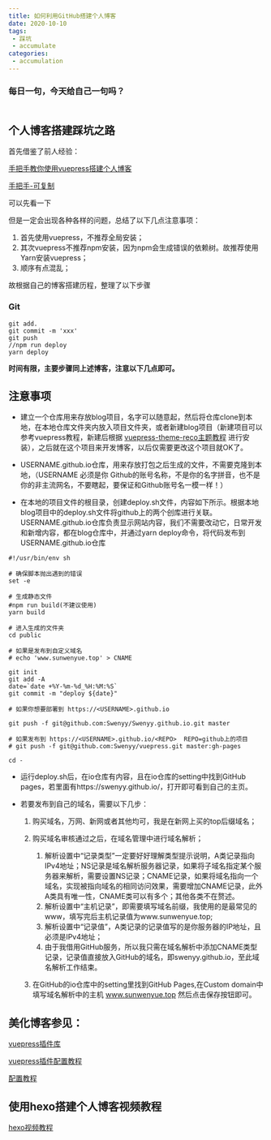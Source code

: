 ```yaml
---
title: 如何利用GitHub搭建个人博客 
date: 2020-10-10
tags:
 - 踩坑
 - accumulate
categories: 
 - accumulation
---
```


<div style = 'margin-bottom: 50px;'>
    <h3>每日一句，今天给自己一句吗？</h3>
    <boxx changeTime="3000"/>
</div>

## 个人博客搭建踩坑之路

首先借鉴了前人经验：

[手把手教你使用vuepress搭建个人博客](https://segmentfault.com/a/1190000017207205)

[手把手-可复制](https://www.cnblogs.com/softidea/p/10084946.html)

可以先看一下

但是一定会出现各种各样的问题，总结了以下几点注意事项：

1. 首先使用vuepress，不推荐全局安装；
2. 其次vuepress不推荐npm安装，因为npm会生成错误的依赖树。故推荐使用Yarn安装vuepress；
3. 顺序有点混乱；

故根据自己的博客搭建历程，整理了以下步骤

### Git
```
git add.
git commit -m 'xxx'
git push
//npm run deploy
yarn deploy
```

**时间有限，主要步骤同上述博客，注意以下几点即可。**


## 注意事项

-  建立一个仓库用来存放blog项目，名字可以随意起，然后将仓库clone到本地，在本地仓库文件夹内放入项目文件夹，或者新建blog项目（新建项目可以参考vuepress教程，新建后根据
[vuepress-theme-reco主题教程](https://vuepress-theme-reco.recoluan.com/views/1.x/) 进行安装），之后就在这个项目来开发博客，以后仅需要更改这个项目就OK了。

- USERNAME.github.io仓库，用来存放打包之后生成的文件，不需要克隆到本地，（USERNAME 必须是你 Github的账号名称，不是你的名字拼音，也不是你的非主流网名，不要瞎起，要保证和Github账号名一模一样！）

- 在本地的项目文件的根目录，创建deploy.sh文件，内容如下所示。根据本地blog项目中的deploy.sh文件将github上的两个创库进行关联。USERNAME.github.io仓库负责显示网站内容，我们不需要改动它，日常开发和新增内容，都在blog仓库中，并通过yarn deploy命令，将代码发布到
USERNAME.github.io仓库

```
#!/usr/bin/env sh

# 确保脚本抛出遇到的错误
set -e

# 生成静态文件
#npm run build(不建议使用)
yarn build

# 进入生成的文件夹
cd public

# 如果是发布到自定义域名
# echo 'www.sunwenyue.top' > CNAME

git init
git add -A
date=`date +%Y-%m-%d_%H:%M:%S`
git commit -m "deploy ${date}"

# 如果你想要部署到 https://<USERNAME>.github.io

git push -f git@github.com:Swenyy/Swenyy.github.io.git master

# 如果发布到 https://<USERNAME>.github.io/<REPO>  REPO=github上的项目
# git push -f git@github.com:Swenyy/vuepress.git master:gh-pages

cd -
```

- 运行deploy.sh后，在io仓库有内容，且在io仓库的setting中找到GitHub pages，若里面有https://swenyy.github.io/，打开即可看到自己的主页。


- 若要发布到自己的域名，需要以下几步：

    1.  购买域名，万网、新网或者其他均可，我是在新网上买的top后缀域名；

    2.  购买域名审核通过之后，在域名管理中进行域名解析；
    
        1.  解析设置中“记录类型”一定要好好理解类型提示说明，A类记录指向IPv4地址；NS记录是域名解析服务器记录，如果将子域名指定某个服务器来解析，需要设置NS记录；CNAME记录，如果将域名指向一个域名，实现被指向域名的相同访问效果，需要增加CNAME记录，此外A类具有唯一性，CNAME类可以有多个；其他各类不在赘述。
        2.  解析设置中“主机记录”，即需要填写域名前缀，我使用的是最常见的www，填写完后主机记录值为www.sunwenyue.top;
        3.  解析设置中“记录值”，A类记录的记录值写的是你服务器的IP地址，且必须是IPv4地址；
        4. 由于我借用GitHub服务，所以我只需在域名解析中添加CNAME类型记录，记录值直接放入GitHub的域名，即swenyy.github.io，至此域名解析工作结束。
    3.  在GitHub的io仓库中的setting里找到GitHub Pages,在Custom domain中填写域名解析中的主机	www.sunwenyue.top 然后点击保存按钮即可。

## 美化博客参见：

[vuepress插件库](https://vuepress-theme-reco.recoluan.com/views/other/recommend.html)

[vuepress插件配置教程](https://www.wangt.cc/2020/07/vuepress%E5%8D%9A%E5%AE%A2%E7%BE%8E%E5%8C%96%E4%B9%8Breco%E4%B8%BB%E9%A2%98/)

[配置教程](https://www.cnblogs.com/glassysky/p/13387739.html)

## 使用hexo搭建个人博客视频教程

[hexo视频教程](https://www.youtube.com/watch?v=xvIRGmKWpFM)